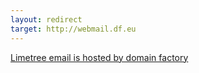 ```yaml
---
layout: redirect
target: http://webmail.df.eu
---
```


[Limetree email is hosted by domain factory](http://webmail.df.eu)
